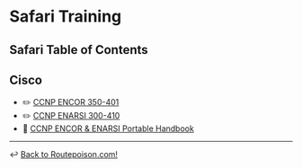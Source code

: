# Safari Training

## Safari Table of Contents

## Cisco 

* ✏️ [CCNP ENCOR 350-401](./safari_ENCOR_350-401/README.md)
* ✏️ [CCNP ENARSI 300-410](./#)
* 📔 [CCNP ENCOR & ENARSI Portable Handbook](./#)

---

↩️ [Back to Routepoison.com!](./../../index.md)
